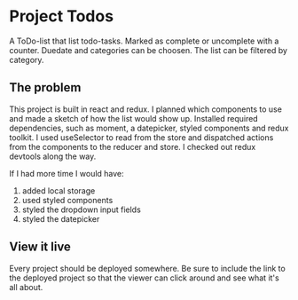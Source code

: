 # Project Todos

A ToDo-list that list todo-tasks. Marked as complete or uncomplete with a counter. Duedate and categories can be choosen. The list can be filtered by category.

## The problem

This project is built in react and redux. I planned which components to use and made a sketch of how the list would show up. Installed required dependencies, such as moment, a datepicker, styled components and redux toolkit. I used useSelector to read from the store and dispatched actions from the components to the reducer and store. I checked out redux devtools along the way. 

 If I had more time I would have: 
 1. added local storage
 2. used styled components
 3. styled the dropdown input fields
 4. styled the datepicker

## View it live

Every project should be deployed somewhere. Be sure to include the link to the deployed project so that the viewer can click around and see what it's all about.

